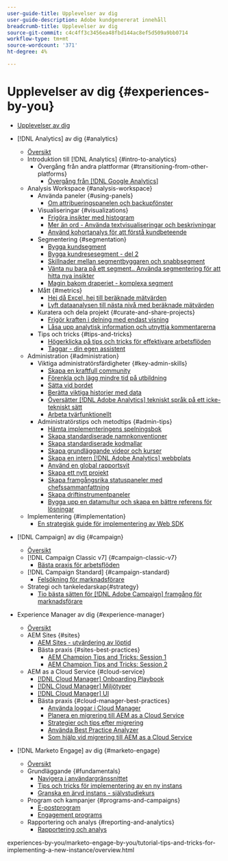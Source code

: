 ```yaml
---
user-guide-title: Upplevelser av dig
user-guide-description: Adobe kundgenererat innehåll
breadcrumb-title: Upplevelser av dig
source-git-commit: c4c4ff3c3456ea48fbd144ac8ef5d509a9bb0714
workflow-type: tm+mt
source-wordcount: '371'
ht-degree: 4%

---
```



# Upplevelser av dig {#experiences-by-you}

+ [Upplevelser av dig](/help/overview.md)

+ [!DNL Analytics] av dig {#analytics}
   + [Översikt](/help/analytics/overview.md)
   + Introduktion till [!DNL Analytics] {#intro-to-analytics}
      + Övergång från andra plattformar {#transitioning-from-other-platforms}
         + [Övergång från [!DNL Google Analytics]](../analytics/intro-to-analytics/transitioning-from-other-platforms/transition-from-google-analytics.md)
   + Analysis Workspace {#analysis-workspace}
      + Använda paneler {#using-panels}
         + [Om attribueringspanelen och backupfönster](../analytics/analysis-workspace/using-panels/understanding-adobe-analytics-attribution-panel-and-lookback-windows.md)
      + Visualiseringar {#visualizations}
         + [Frigöra insikter med histogram](../analytics/analysis-workspace/visualizations/unlocking-insights-with-histograms.md)
         + [Mer än ord - Använda textvisualiseringar och beskrivningar](../analytics/analysis-workspace/visualizations/more-than-words-using-text-visualizations-and-descriptions.md)
         + [Använd kohortanalys för att förstå kundbeteende](../analytics/analysis-workspace/visualizations/use-cohort-analysis-to-understand-customer-behavior.md)
      + Segmentering {#segmentation}
         + [Bygga kundsegment](../analytics/analysis-workspace/segmentation/building-customer-journey-segments.md)
         + [Bygga kundresesegment - del 2](../analytics/analysis-workspace/segmentation/building-customer-journey-segments-part-two.md)
         + [Skillnader mellan segmentbyggaren och snabbsegment](../analytics/analysis-workspace/segmentation/differences-between-the-segment-builder-and-quick-segments.md)
         + [Vänta nu bara på ett segment.. Använda segmentering för att hitta nya insikter](../analytics/analysis-workspace/segmentation/segmentation-to-discover-new-insights.md)
         + [Magin bakom draperiet - komplexa segment](../analytics/analysis-workspace/segmentation/the-magic-behind-the-curtain-complex-segments.md)
      + Mått {#metrics}
         + [Hej då Excel, hej till beräknade mätvärden](../analytics/analysis-workspace/metrics/goodbye-excel-hello-calculated-metrics.md)
         + [Lyft dataanalysen till nästa nivå med beräknade mätvärden](../analytics/analysis-workspace/metrics/take-your-data-analysis-to-the-next-level-with-calculated-metrics.md)
      + Kuratera och dela projekt {#curate-and-share-projects}
         + [Frigör kraften i delning med endast visning](../analytics/analysis-workspace/curate-and-share-projects/unlocking-the-power-of-view-only-sharing.md)
         + [Låsa upp analytisk information och utnyttja kommentarerna](../analytics/analysis-workspace/curate-and-share-projects/harnessing-the-power-of-annotations.md)
      + Tips och tricks {#tips-and-tricks}
         + [Högerklicka på tips och tricks för effektivare arbetsflöden](../analytics/analysis-workspace/tips-and-tricks/right-click-tips-and-tricks-for-more-efficient-workflows.md)
         + [Taggar - din egen assistent](../analytics/analysis-workspace/tips-and-tricks/tags-your-personal-assistant.md)
   + Administration {#administration}
      + Viktiga administratörsfärdigheter {#key-admin-skills}
         + [Skapa en kraftfull community](../analytics/administration/key-admin-skills/empowered-community.md)
         + [Förenkla och lägg mindre tid på utbildning](../analytics/administration/key-admin-skills/simplify-training-users.md)
         + [Sätta vid bordet](../analytics/administration/key-admin-skills/gaining-a-seat-at-the-table.md)
         + [Berätta viktiga historier med data](../analytics/administration/key-admin-skills/telling-impactful-stories-with-data.md)
         + [Översätter [!DNL Adobe Analytics] tekniskt språk på ett icke-tekniskt sätt](../analytics/administration/key-admin-skills/translating-adobe-analytics-technical-language.md)
         + [Arbeta tvärfunktionellt](../analytics/administration/key-admin-skills/working-cross-functionally.md)
      + Administratörstips och metodtips {#admin-tips}
         + [Hämta implementeringens spelningsbok](../analytics/administration/admin-tips/download-the-adobe-analytics-implementation-playbook.md)
         + [Skapa standardiserade namnkonventioner](../analytics/administration/admin-tips/create-standardized-naming-conventions.md)
         + [Skapa standardiserade kodmallar](../analytics/administration/admin-tips/create-standardized-code-templates.md)
         + [Skapa grundläggande videor och kurser](../analytics/administration/admin-tips/create-basic-videos-and-training.md)
         + [Skapa en intern [!DNL Adobe Analytics] webbplats](../analytics/administration/admin-tips/create-an-internal-adobe-analytics-site.md)
         + [Använd en global rapportsvit](../analytics/administration/admin-tips/use-a-global-report-suite.md)
         + [Skapa ett nytt projekt](../analytics/administration/admin-tips/create-a-news-and-announcements-project.md)
         + [Skapa framgångsrika statuspaneler med chefssammanfattning](../analytics/administration/admin-tips/driving-success-with-executive-summary-dashboards.md)
         + [Skapa driftinstrumentpaneler](../analytics/administration/admin-tips/create-operational-dashboards.md)
         + [Bygga upp en datamultur och skapa en bättre referens för lösningar](../analytics/administration/admin-tips/better-sdr.md)
   + Implementering {#implementation}
      + [En strategisk guide för implementering av Web SDK](../analytics/implementation/strategic-guide-to-implementing-web-sdk.md)
+ [!DNL Campaign] av dig {#campaign}
   + [Översikt](/help/campaign/overview.md)
   + [!DNL Campaign Classic v7] {#campaign-classic-v7}
      + [Bästa praxis för arbetsflöden](/help/campaign/ac-v7/workflow-best-practices-for-marketers.md)
   + [!DNL Campaign Standard] {#campaign-standard}
      + [Felsökning för marknadsförare](/help/campaign/acs/troubleshooting-for-marketers.md)
   + Strategi och tankeledarskap{#strategy}
      + [Tio bästa sätten för [!DNL Adobe Campaign] framgång för marknadsförare](/help/campaign/10-best-practices-for-marketers.md)
+ Experience Manager av dig {#experience-manager}
   + [Översikt](/help/experience-manager/overview.md)
   + AEM Sites {#sites}
      + [AEM Sites - utvärdering av löptid](/help/experience-manager/sites/expert-resources/maturity-assessment.md)
      + Bästa praxis {#sites-best-practices}
         + [AEM Champion Tips and Tricks: Session 1](/help/experience-manager/sites/expert-resources/champion-tips-1.md)
         + [AEM Champion Tips and Tricks: Session 2](/help/experience-manager/sites/expert-resources/champion-tips-2.md)
   + AEM as a Cloud Service {#cloud-service}
      + [[!DNL Cloud Manager] Onboarding Playbook](/help/experience-manager/cloud-service/expert-resources/aem-champions/onboarding-playbook.md)
      + [[!DNL Cloud Manager] Miljötyper](/help/experience-manager/cloud-service/expert-resources/aem-champions/environment-types.md)
      + [[!DNL Cloud Manager] UI](/help/experience-manager/cloud-service/expert-resources/aem-champions/cloud-manager-ui.md)
      + Bästa praxis {#cloud-manager-best-practices}
         + [Använda loggar i Cloud Manager](/help/experience-manager/cloud-service/expert-resources/aem-champions/cloud-manager-using-logs.md)
         + [Planera en migrering till AEM as a Cloud Service](/help/experience-manager/cloud-service/expert-resources/aem-champions/migration.md)
         + [Strategier och tips efter migrering](/help/experience-manager/cloud-service/expert-resources/aem-champions/post-migration.md)
         + [Använda Best Practice Analyzer](/help/experience-manager/cloud-service/expert-resources/aem-champions/best-practice-analyzer.md)
         + [Som hjälp vid migrering till AEM as a Cloud Service](/help/experience-manager/cloud-service/expert-resources/aem-champions/migration-challenges.md)
+ [!DNL Marketo Engage] av dig {#marketo-engage}
   + [Översikt](/help/marketo/overview.md)
   + Grundläggande {#fundamentals}
      + [Navigera i användargränssnittet](/help/marketo/fundamentals/ui-navigation.md)
      + [Tips och tricks för implementering av en ny instans](https://experienceleague.adobe.com/docs/experiences-by-you/implenting-new-instance/overview.html)
      + [Granska en ärvd instans - självstudiekurs](https://experienceleague.adobe.com/docs/experiences-by-you/auditing-an-inherited-instance/overview.html)
   + Program och kampanjer {#programs-and-campaigns}
      + [E-postprogram](/help/marketo/programs/email-programs.md)
      + [Engagement programs](/help/marketo/programs/engagement-programs.md)
   + Rapportering och analys {#reporting-and-analytics}
      + [Rapportering och analys](/help/marketo/reporting/reporting-and-analytics.md)

experiences-by-you/marketo-engage-by-you/tutorial-tips-and-tricks-for-implementing-a-new-instance/overview.html